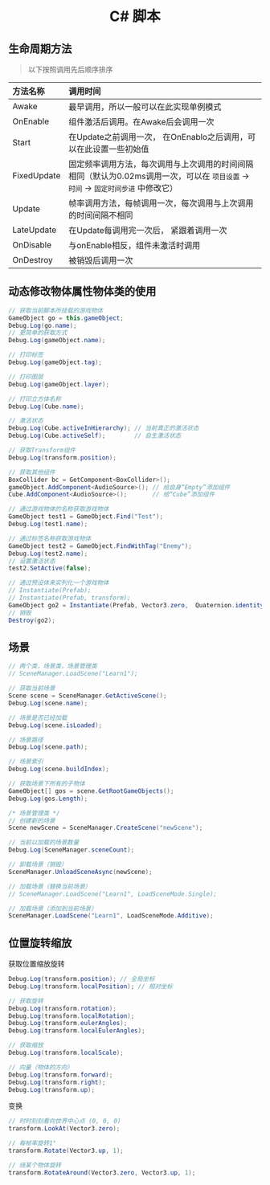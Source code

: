 # <center>C# 脚本<center>

## 生命周期方法
> 以下按照调用先后顺序排序

方法名称 | 调用时间
:-|:-
Awake | 最早调用，所以一般可以在此实现单例模式
OnEnable | 组件激活后调用。在Awake后会调用一次
Start | 在Update之前调用一次， 在OnEnablo之后调用，可以在此设置一些初始值
FixedUpdate | 固定频率调用方法，每次调用与上次调用的时间间隔相同（默认为0.02ms调用一次，可以在 `项目设置` → `时间` → `固定时间步进` 中修改它）
Update | 帧率调用方法，每帧调用一次，每次调用与上次调用的时间间隔不相同
LateUpdate | 在Update每调用完一次后， 紧跟着调用一次
OnDisable | 与onEnable相反，组件未激活时调用
OnDestroy | 被销毁后调用一次


## 动态修改物体属性物体类的使用
~~~cs
// 获取当前脚本所挂载的游戏物体
GameObject go = this.gameObject;
Debug.Log(go.name);
// 更简单的获取方式
Debug.Log(gameObject.name);

// 打印标签
Debug.Log(gameObject.tag);

// 打印图层
Debug.Log(gameObject.layer);

// 打印立方体名称
Debug.Log(Cube.name);

// 激活状态
Debug.Log(Cube.activeInHierarchy); // 当前真正的激活状态
Debug.Log(Cube.activeSelf);        // 自生激活状态

// 获取Transform组件
Debug.Log(transform.position);

// 获取其他组件
BoxCollider bc = GetComponent<BoxCollider>();
gameObject.AddComponent<AudioSource>(); // 给自身“Empty”添加组件
Cube.AddComponent<AudioSource>();       // 给“Cube”添加组件

// 通过游戏物体的名称获取游戏物体
GameObject test1 = GameObject.Find("Test");
Debug.Log(test1.name);

// 通过标签名称获取游戏物体
GameObject test2 = GameObject.FindWithTag("Enemy");
Debug.Log(test2.name);
// 设置激活状态
test2.SetActive(false);

// 通过预设体来实列化一个游戏物体
// Instantiate(Prefab);
// Instantiate(Prefab, transform);
GameObject go2 = Instantiate(Prefab, Vector3.zero,  Quaternion.identity); // 把Prefab放到世界原点，不旋转(四元数)
// 销毁 
Destroy(go2);
~~~

## 场景
~~~cs
// 两个类，场景类，场景管理类
// SceneManager.LoadScene("Learn1");

// 获取当前场景
Scene scene = SceneManager.GetActiveScene();
Debug.Log(scene.name);

// 场景是否已经加载
Debug.Log(scene.isLoaded);

// 场景路径
Debug.Log(scene.path);

// 场景索引
Debug.Log(scene.buildIndex);

// 获取场景下所有的子物体
GameObject[] gos = scene.GetRootGameObjects();
Debug.Log(gos.Length);

/* 场景管理类 */
// 创建新的场景
Scene newScene = SceneManager.CreateScene("newScene");

// 当前以加载的场景数量
Debug.Log(SceneManager.sceneCount);

// 卸载场景（销毁）
SceneManager.UnloadSceneAsync(newScene);

// 加载场景（替换当前场景）
// SceneManager.LoadScene("Learn1", LoadSceneMode.Single);

// 加载场景（添加到当前场景）
SceneManager.LoadScene("Learn1", LoadSceneMode.Additive);
~~~

## 位置旋转缩放

获取位置缩放旋转
~~~ cs
Debug.Log(transform.position); // 全局坐标
Debug.Log(transform.localPosition); // 相对坐标

// 获取旋转
Debug.Log(transform.rotation);
Debug.Log(transform.localRotation);
Debug.Log(transform.eulerAngles);
Debug.Log(transform.localEulerAngles);

// 获取缩放
Debug.Log(transform.localScale);

// 向量（物体的方向）
Debug.Log(transform.forward);
Debug.Log(transform.right);
Debug.Log(transform.up);
~~~

变换

~~~cs
// 时时刻刻看向世界中心点 (0, 0, 0)
transform.LookAt(Vector3.zero);

// 每帧率旋转1°
transform.Rotate(Vector3.up, 1);

// 绕某个物体旋转
transform.RotateAround(Vector3.zero, Vector3.up, 1);
~~~